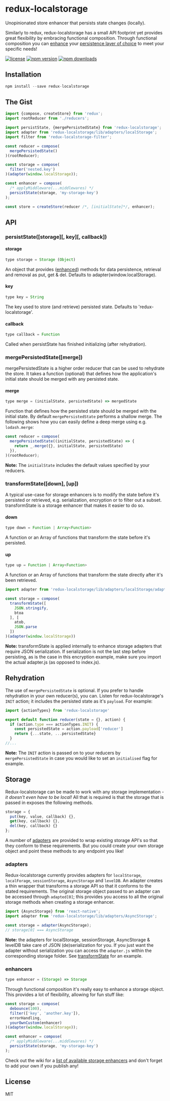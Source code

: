 redux-localstorage
==================

Unopinionated store enhancer that persists state changes (locally).

Similarly to redux, redux-localstorage has a small API footprint yet provides great flexibility by embracing functional composition. Through functional composition you can [enhance](#enhancers) your [persistence layer of choice](#storage-1) to meet your specific needs!

[![license](https://img.shields.io/npm/l/redux-localstorage.svg?style=flat-square)](https://www.npmjs.com/package/redux-localstorage)
[![npm version](https://img.shields.io/npm/v/redux-localstorage.svg?style=flat-square)](https://www.npmjs.com/package/redux-localstorage)
[![npm downloads](https://img.shields.io/npm/dm/redux-localstorage.svg?style=flat-square)](https://www.npmjs.com/package/redux-localstorage)

## Installation
```js
npm install --save redux-localstorage
```

## The Gist
```js
import {compose, createStore} from 'redux';
import rootReducer from './reducers';

import persistState, {mergePersistedState} from 'redux-localstorage';
import adapter from 'redux-localstorage/lib/adapters/localStorage';
import filter from 'redux-localstorage-filter';

const reducer = compose(
  mergePersistedState()
)(rootReducer);

const storage = compose(
  filter('nested.key')
)(adapter(window.localStorage));

const enhancer = compose(
  /* applyMiddleware(...middlewares) */
  persistState(storage, 'my-storage-key')
);

const store = createStore(reducer /*, [initialState]*/, enhancer);
```
## API
### persistState([storage][, key][, callback])
#### storage
```js
type storage = Storage (Object)
```
An object that provides ([enhanced](#enhancers)) methods for data persistence, retrieval and removal as put, get & del. Defaults to adapter(window.localStorage).

#### key
```js
type key = String
```
The key used to store (and retrieve) persisted state. Defaults to 'redux-localstorage'.

#### callback
```js
type callback = Function
```
Called when persistState has finished initializing (after rehydration).

### mergePersistedState([merge])
mergePersistedState is a higher order reducer that can be used to rehydrate the store. It takes a function (optional) that defines how the application's initial state should be merged with any persisted state.

#### merge
```js
type merge = (initialState, persistedState) => mergedState
```
Function that defines how the persisted state should be merged with the initial state. By default `mergePersistedState` performs a shallow merge. The following shows how you can easily define a deep merge using e.g. `lodash.merge`:  

```js
const reducer = compose(
  mergePersistedState((initialState, persistedState) => {
    return _.merge({}, initialState, persistedState)
  }),
)(rootReducer);
``` 

**Note:** The `initialState` includes the default values specified by your reducers.

### transformState([down], [up])
A typical use-case for storage enhancers is to modify the state before it's persisted or retrieved, e.g. serialization, encryption or to filter out a subset. transformState is a storage enhancer that makes it easier to do so. 

#### down
```js
type down = Function | Array<Function>
```
A function or an Array of functions that transform the state before it's persisted.
 
#### up
```js
type up = Function | Array<Function>
```
A function or an Array of functions that transform the state directly after it's been retrieved.

```js
import adapter from 'redux-localstorage/lib/adapters/localStorage/adapter.js';

const storage = compose(
  transformState([
    JSON.stringify,
    btoa
  ], [
    atob,
    JSON.parse
  ])
)(adapter(window.localStorage))
``` 

**Note:** transformState is applied internally to enhance storage adapters that require JSON serialization. If serialization is not the last step before persisting, as is the case in this encryption example, make sure you import the actual adapter.js (as opposed to index.js).

## Rehydration
The use of `mergePersistedState` is optional. If you prefer to handle rehydration in your own reducer(s), you can. Listen for redux-localstorage's `INIT` action; it includes the persisted state as it's `payload`. For example:

```js
import {actionTypes} from 'redux-localstorage'

export default function reducer(state = {}, action) {
  if (action.type === actionTypes.INIT) {
    const persistedState = action.payload['reducer']
    return {...state, ...persistedState}
  }
//...
```
**Note:** The `INIT` action is passed on to your reducers by `mergePersistedState` in case you would like to set an `initialised` flag for example.

## Storage
Redux-localstorage can be made to work with any storage implementation - *it doesn't even have to be local!* All that is required is that the storage that is passed in exposes the following methods. 
```js
storage = {
  put(key, value, callback) {},
  get(key, callback) {},
  del(key, callback) {}
};
```
A number of [adapters](#adapters) are provided to wrap existing storage API's so that they conform to these requirements. But you could create your own storage object and point these methods to any endpoint you like!

### adapters
Redux-localstorage currently provides adapters for `localStorage`, `localForage`, `sessionStorage`, `AsyncStorage` and `levelDB`. An adapter creates a thin wrapper that transforms a storage API so that it conforms to the stated requirements. The original storage object passed to an adapter can be accessed through `adapted[0]`; this provides you access to all the original storage methods when creating a storage enhancer.

```js
import {AsyncStorage} from 'react-native';
import adapter from 'redux-localstorage/lib/adapters/AsyncStorage';

const storage = adapter(AsyncStorage);
// storage[0] === AsyncStorage
```
**Note:** the adapters for localStorage, sessionStorage, AsyncStorage & levelDB take care of JSON (de)serialization for you. If you just want the adapter without serialization you can access the `adapter.js` within the corresponding storage folder. See [transformState](#transformState) for an example.

### enhancers
```js
type enhancer = (Storage) => Storage
```
Through functional composition it's really easy to enhance a storage object. This provides a lot of flexibility, allowing for fun stuff like:
```js
const storage = compose(
  debounce(100),
  filter(['key', 'another.key']),
  errorHandling,
  yourOwnCustom(enhancer)
)(adapter(window.localStorage));

const enhancer = compose(
  /* applyMiddleware(...middlewares) */
  persistState(storage, 'my-storage-key')
);
```
Check out the wiki for a [list of available storage enhancers](https://github.com/elgerlambert/redux-localstorage/wiki) and don't forget to add your own if you publish any!

## License
MIT
